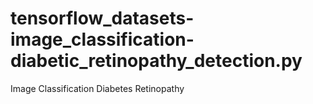 # tensorflow_datasets-image_classification-diabetic_retinopathy_detection.py
Image Classification Diabetes Retinopathy

